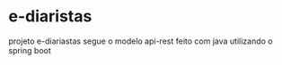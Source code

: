 # e-diaristas
 projeto e-diariastas segue o modelo api-rest feito com java utilizando o spring boot
